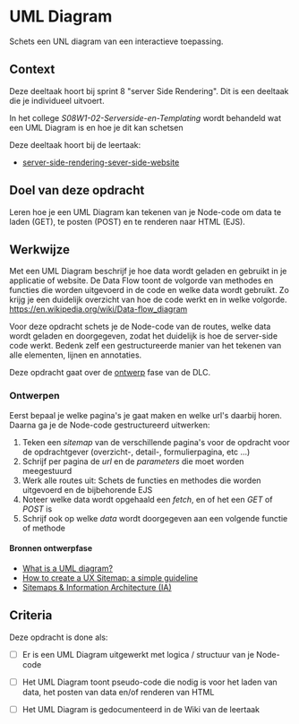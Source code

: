 
# UML Diagram

Schets een UNL diagram van een interactieve toepassing. 

## Context

Deze deeltaak hoort bij sprint 8 "server Side Rendering". Dit is een deeltaak die je individueel uitvoert.

In het college _S08W1-02-Serverside-en-Templating_ wordt behandeld wat een UML Diagram is en hoe je dit kan schetsen

Deze deeltaak hoort bij de leertaak:
- [server-side-rendering-sever-side-website](https://github.com/fdnd-task/server-side-rendering-server-side-website)



## Doel van deze opdracht

Leren hoe je een UML Diagram kan tekenen van je Node-code om data te laden (GET), te posten (POST) en te renderen naar HTML (EJS).



## Werkwijze

Met een UML Diagram beschrijf je hoe data wordt geladen en gebruikt in je applicatie of website. De Data Flow toont de volgorde van methodes en functies die worden uitgevoerd in de code en welke data wordt gebruikt. Zo krijg je een duidelijk overzicht van hoe de code werkt en in welke volgorde. https://en.wikipedia.org/wiki/Data-flow_diagram

Voor deze opdracht schets je de Node-code van de routes, welke data wordt geladen en doorgegeven, zodat het duidelijk is hoe de server-side code werkt. Bedenk zelf een gestructureerde manier van het tekenen van alle elementen, lijnen en annotaties.

Deze opdracht gaat over de [ontwerp](#ontwerpen) fase van de DLC.

### Ontwerpen
Eerst bepaal je welke pagina's je gaat maken en welke url's daarbij horen. 
Daarna ga je de Node-code gestructureerd uitwerken:

1. Teken een _sitemap_ van de verschillende pagina's voor de opdracht voor de opdrachtgever (overzicht-, detail-, formulierpagina, etc ...)
2. Schrijf per pagina de _url_ en de _parameters_ die moet worden meegestuurd
3. Werk alle routes uit: Schets de functies en methodes die worden uitgevoerd en de bijbehorende EJS
4. Noteer welke data wordt opgehaald een _fetch_, en of het een _GET_ of _POST_ is
5. Schrijf ook op welke _data_ wordt doorgegeven aan een volgende functie of methode


#### Bronnen ontwerpfase

- [What is a UML diagram?](https://miro.com/diagramming/what-is-a-uml-diagram/)
- [How to create a UX Sitemap: a simple guideline](https://uxdesign.cc/how-to-create-a-ux-sitemap-a-simple-guideline-8786c16f85c1)
- [Sitemaps & Information Architecture (IA)](https://xd.adobe.com/ideas/process/information-architecture/sitemap-and-information-architecture/)

<!--
- [What is a data flow diagram?](https://miro.com/diagramming/what-is-a-data-flow-diagram/)
- [Wat is Control Flow](https://en.wikipedia.org/wiki/Control_flow)
- [Control Flow Diagram](https://en.wikipedia.org/wiki/Control-flow_diagram)
 - [What is Activity Diagram?](https://www.visual-paradigm.com/guide/uml-unified-modeling-language/what-is-activity-diagram/) 
 -->



## Criteria

Deze opdracht is done als:

- [ ] Er is een UML Diagram uitgewerkt met logica / structuur van je Node-code
- [ ] Het UML Diagram toont pseudo-code die nodig is voor het laden van data, het posten van data en/of renderen van HTML
- [ ] Het UML Diagram  is gedocumenteerd in de Wiki van de leertaak



